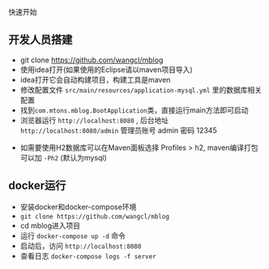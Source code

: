 快速开始

## 开发人员搭建

- git clone https://github.com/wangcl/mblog
- 使用idea打开(如果使用的Eclipse请以maven项目导入)
- idea打开它会自动构建项目，构建工具是maven
- 修改配置文件 `src/main/resources/application-mysql.yml` 里的数据库相关配置
- 找到`com.mtons.mblog.BootApplication`类，直接运行main方法即可启动
- 浏览器运行 `http://localhost:8080` , 后台地址 `http://localhost:8080/admin` 管理员账号 admin 密码 12345

* 如需要使用H2数据库可以在Maven面板选择 Profiles > h2, maven编译打包可以加 `-Ph2` (默认为mysql)

## docker运行

- 安装docker和docker-compose环境
- `git clone https://github.com/wangcl/mblog`
- cd mblog进入项目
- 运行 `docker-compose up -d` 命令
- 启动后，访问 `http://localhost:8080` 
- 查看日志 `docker-compose logs -f server`
